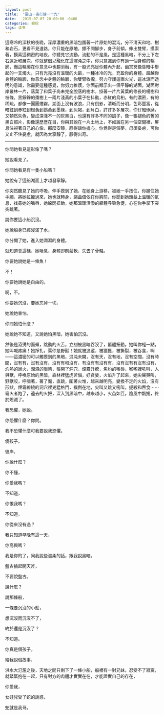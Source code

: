 ```yaml
---
layout: post
title:  "靈山－高行健－十九"
date:   2015-07-07 20:00:00 -0400
categories: 摭拾
tags: 读书
---
```


這寒冷的深秋的夜晚，深厚濃重的黑暗包圍著一片原始的混沌，分不清天和地、樹和岩石，更看不見道路，你只能在原地，挪不開腳步，身子前傾，伸出雙臂，摸索著，摸索這稠密的暗夜，你聽見它流動，流動的不是風，是這種黑暗，不分上下左右遠近和層次，你就整個兒融化在這渾沌之中，你只意識到你有過一個身體的輪廓，而這輪廓在你意念中也趨消融，有一股光亮從你體內升起，幽冥冥像昏暗中舉起的一支燭火，只有光亮沒有溫暖的火燄，一種冰冷的光，充盈你的身體，超越你身體的輪廓，你意念中身體的輪廓，你雙臂收攏，努力守護這團火光，這冰涼而透明的意識，你需要這種感覺，你努力維護，你面前顯示出一個平靜的湖面，湖面對岸叢林一片，落葉了和葉子尚未完全脫落的樹木，掛著一片片黃葉的修長的楊樹和枝條，黑錚錚的棗樹上一兩片淺黃的小葉子在抖動，赤紅的烏桕，有的濃密，有的稀疏，都像一團團煙霧，湖面上沒有波浪，只有倒影，清晰而分明，色彩豐富，從暗紅到赤紅到橙黃到鵝黃到墨綠，到灰褐，到月白，許許多多層次，你仔細琢磨，又頓然失色，變成深淺不一的灰黑白，也還有許多不同的調子，像一張褪色的舊的黑白照片，影像還歷歷在目，你與其說在一片土地上，不如說在另一個空間裡，屏息注視著自己的心像，那麼安靜，靜得讓你擔心，你覺得是個夢，毋須憂慮，可你又止不住憂慮，就因為太寧靜了，靜得出奇。

---

你問她看見這影像了嗎？

她說看見了。

你問她看見有一隻小船嗎？

她說有了這船湖面上才越發寧靜。

你突然聽見了她的呼吸，伸手摸到了她，在她身上游移，被她一手按住，你握住她手腕，將她拉攏過來，她也就轉身，蜷曲偎依在你胸前，你聞到她頭髮上溫暖的氣息，找尋她的嘴唇，她躲閃扭動，她那溫暖活潑的軀體呼吸急促，心在你手掌下突突跳著。

說你要這小船沉沒。

她說船身已經浸滿了水。

你分開了她，進入她潤濕的身體。

就知道會這樣，她嘆息，身體即刻鬆軟，失去了骨骼。

你要她說她是一條魚！

不！

你要她說她是自由的。

啊，不。

你要她沉沒，要她忘掉一切。

她說她害怕。

你問她怕什麼？

她說她不知道，又說她怕黑暗，她害怕沉沒。

然後是滾燙的面頰，跳動的火舌，立刻被黑暗吞沒了，軀體扭動，她叫你輕一點，她叫喊疼痛！她掙扎，罵你是野獸！她就被追蹤，被獵獲，被撕裂，被吞食，啊——這濃密的可以觸摸到的黑暗，混沌未開，沒有天，沒有地，沒有空間，沒有時間，沒有有，沒有沒有，沒有有和沒有，有沒有有沒有有，沒有沒有有沒有沒有，灼熱的炭火，潤濕的眼睛，張開了洞穴，煙霧升騰，焦灼的嘴唇，喉嚨裡吼叫，人與獸，呼喚原始的黑暗，森林裡猛虎苦惱，好貪婪，火焰升了起來，她尖聲哭叫，野獸咬，呼嘯著，著了魔，直跳，圍著火堆，越來越明亮，變換不定的火焰，沒有形狀，煙霧繚繞的洞穴裡兇猛格鬥，撲倒在地，尖叫又跳又吼叫，扼殺和吞食⋯⋯竊火者跑了，遠去的火把，深入到黑暗中，越來越小，火苗如豆，陰風中飄搖，終於熄滅了。

我恐懼，她說。

你恐懼什麼？你問。

我不恐懼什麼可我要說我恐懼。

傻孩子。

彼岸，

你說什麼？

你不懂，

你愛我嗎？

不知道，

你恨我嗎？

不知道，

你從來沒有過？

我只知道早晚有這一天，

你高興嗎？

我是你的了，同我說些溫柔的話，跟我說黑暗。

盤古掄起開天斧，

不要說盤古。

說什麼？

說那條船，

一條要沉沒的小船，

想沉沒而沉沒不了，

終於還是沉沒了？

不知道。

你真是個孩子。

給我說個故事，

洪水大氾濫之後，天地之間只剩下了一條小船，船裡有一對兄妹，忍受不了寂寞，就緊緊抱在一起，只有對方的肉體才實實在在，才能證實自己的存在，

你愛我，

女娃兒受了蛇的誘惑，

蛇就是我哥。